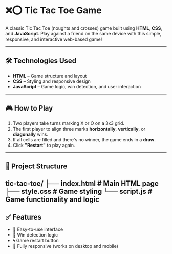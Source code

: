 # ❌⭕ Tic Tac Toe Game

A classic Tic Tac Toe (noughts and crosses) game built using **HTML**, **CSS**, and **JavaScript**. Play against a friend on the same device with this simple, responsive, and interactive web-based game!

---

## 🛠️ Technologies Used

- **HTML** – Game structure and layout
- **CSS** – Styling and responsive design
- **JavaScript** – Game logic, win detection, and user interaction

---

## 🎮 How to Play

1. Two players take turns marking X or O on a 3x3 grid.
2. The first player to align three marks **horizontally**, **vertically**, or **diagonally** wins.
3. If all cells are filled and there's no winner, the game ends in a **draw**.
4. Click **"Restart"** to play again.

---

## 📂 Project Structure

tic-tac-toe/
├── index.html # Main HTML page
├── style.css # Game styling
└── script.js # Game functionality and logic
---

## ✅ Features

- 🎯 Easy-to-use interface
- 🧠 Win detection logic
- 🌀 Game restart button
- 📱 Fully responsive (works on desktop and mobile)
